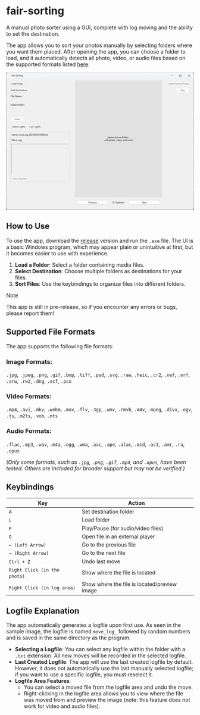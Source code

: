 # fair-sorting
A manual photo sorter using a GUI, complete with log moving and the ability to set the destination.

The app allows you to sort your photos manually by selecting folders where you want them placed. After opening the app, you can choose a folder to load, and it automatically detects all photo, video, or audio files based on the supported formats listed [here](#supported-file-formats).

<img src=screenshot.png>

## How to Use
To use the app, download the [release](https://github.com/ripaaf/fair-sorting/releases/) version and run the `.exe` file. The UI is a basic Windows program, which may appear plain or unintuitive at first, but it becomes easier to use with experience.

1. **Load a Folder**: Select a folder containing media files.
2. **Select Destination**: Choose multiple folders as destinations for your files.
3. **Sort Files**: Use the keybindings to organize files into different folders.

> [!NOTE]  
> This app is still in pre-release, so if you encounter any errors or bugs, please report them!

## Supported File Formats
The app supports the following file formats:

### Image Formats:
`.jpg`, `.jpeg`, `.png`, `.gif`, `.bmp`, `.tiff`, `.psd`, `.svg`, `.raw`, `.heic`, `.cr2`, `.nef`, `.orf`, `.arw`, `.rw2`, `.dng`, `.xcf`, `.pcx`

### Video Formats:
`.mp4`, `.avi`, `.mkv`, `.webm`, `.mov`, `.flv`, `.3gp`, `.wmv`, `.rmvb`, `.m4v`, `.mpeg`, `.divx`, `.ogv`, `.ts`, `.m2ts`, `.vob`, `.mts`

### Audio Formats:
`.flac`, `.mp3`, `.wav`, `.m4a`, `.ogg`, `.wma`, `.aac`, `.ape`, `.alac`, `.mid`, `.ac3`, `.amr`, `.ra`, `.opus`

_(Only some formats, such as `.jpg`, `.png`, `.gif`, `.mp4`, and `.opus`, have been tested. Others are included for broader support but may not be verified.)_

## Keybindings

| Key | Action |
|-----|--------|
| `A` | Set destination folder |
| `L` | Load folder |
| `P` | Play/Pause (for audio/video files) |
| `O` | Open file in an external player |
| `← (Left Arrow)` | Go to the previous file |
| `→ (Right Arrow)` | Go to the next file |
| `Ctrl + Z` | Undo last move |
| `Right Click (in the photo)` | Show where the file is located |
| `Right Click (in log area)` | Show where the file is located/preview image |

## Logfile Explanation
The app automatically generates a logfile upon first use. As seen in the sample image, the logfile is named `move_log_` followed by random numbers and is saved in the same directory as the program.

- **Selecting a Logfile**: You can select any logfile within the folder with a `.txt` extension. All new moves will be recorded in the selected logfile.
- **Last Created Logfile**: The app will use the last created logfile by default. However, it does not automatically use the last manually selected logfile; if you want to use a specific logfile, you must reselect it.
- **Logfile Area Features**:
  - You can select a moved file from the logfile area and undo the move.
  - Right-clicking in the logfile area allows you to view where the file was moved from and preview the image (note: this feature does not work for video and audio files).

